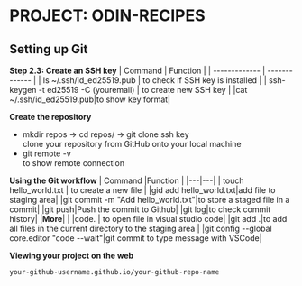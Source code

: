 # PROJECT: ODIN-RECIPES
## Setting up Git
**Step 2.3: Create an SSH key**
| Command | Function |
| ------------- | ------------- |
| ls ~/.ssh/id_ed25519.pub | to check if SSH key is installed  |
| ssh-keygen -t ed25519 -C (youremail) | to create new SSH key |
|cat ~/.ssh/id_ed25519.pub|to show key format|


**Create the repository**

- mkdir repos -> cd repos/ -> git clone ssh key
<br>clone your repository from GitHub onto your local machine
- git remote -v <br>to show remote connection

__Using the Git workflow__
| Command |Function |
|---|---|
| touch hello_world.txt  |  to create a new file |
|gid add hello_world.txt|add file to staging area|
|git commit -m "Add hello_world.txt"|to store a staged file in a commit|
|git push|Push the commit to Github|
|git log|to check commit history|
|**More**| |
|code. | to open file in visual studio code|
|git add .|to add all files in the current directory to the staging area |
|git config --global core.editor "code --wait"|git commit to type message with VSCode|

**Viewing your project on the web**

`your-github-username.github.io/your-github-repo-name`
